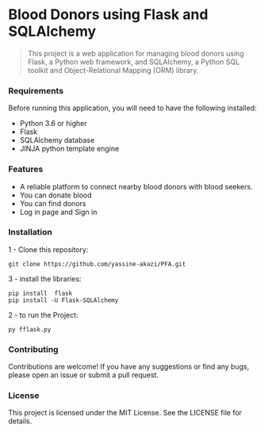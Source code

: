 # Blood Donors using Flask and SQLAlchemy 

> This project is a web application for managing blood donors using Flask, a Python web framework, and SQLAlchemy, a Python SQL toolkit and Object-Relational Mapping (ORM) library.

### Requirements

Before running this application, you will need to have the following installed:

   - Python 3.6 or higher  
   - Flask         
   - SQLAlchemy database       
   - JINJA python template engine        



### Features

- A reliable platform to connect nearby blood donors with blood seekers.
- You can donate blood
- You can find donors
- Log in page and Sign in

### Installation
 1 - Clone this repository:
```
git clone https://github.com/yassine-akazi/PFA.git
```
 3 - install the libraries:
 ```
 pip install  flask
 pip install -U Flask-SQLAlchemy
 ```
 2 - to run the Project:
 ```
 py fflask.py
 ```


### Contributing
Contributions are welcome! If you have any suggestions or find any bugs,        
please open an issue or submit a pull request.

### License
This project is licensed under the MIT License. See the LICENSE file for details.
